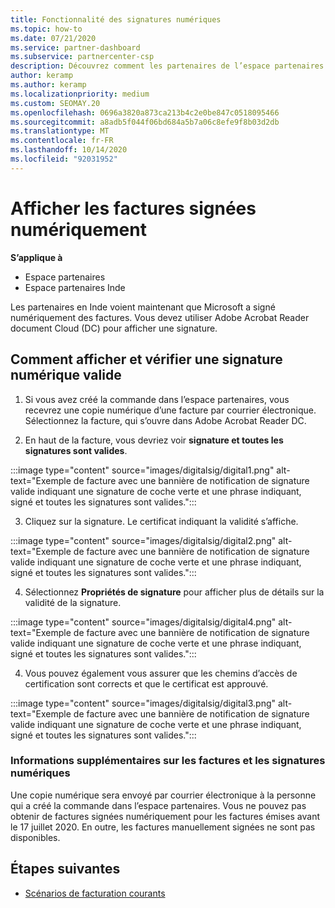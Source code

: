 ```yaml
---
title: Fonctionnalité des signatures numériques
ms.topic: how-to
ms.date: 07/21/2020
ms.service: partner-dashboard
ms.subservice: partnercenter-csp
description: Découvrez comment les partenaires de l’espace partenaires en Inde peuvent afficher les factures signées numériquement et recevoir des copies numériques des factures pour les commandes créées dans l’espace partenaires.
author: keramp
ms.author: keramp
ms.localizationpriority: medium
ms.custom: SEOMAY.20
ms.openlocfilehash: 0696a3820a873ca213b4c2e0be847c0518095466
ms.sourcegitcommit: a8adb5f044f06bd684a5b7a06c8efe9f8b03d2db
ms.translationtype: MT
ms.contentlocale: fr-FR
ms.lasthandoff: 10/14/2020
ms.locfileid: "92031952"
---
```

# <a name="view-digitally-signed-invoices"></a>Afficher les factures signées numériquement

**S’applique à**

- Espace partenaires
- Espace partenaires Inde


Les partenaires en Inde voient maintenant que Microsoft a signé numériquement des factures. Vous devez utiliser Adobe Acrobat Reader document Cloud (DC) pour afficher une signature.

## <a name="how-to-view-and-insure-a-valid-digital-signature"></a>Comment afficher et vérifier une signature numérique valide


1. Si vous avez créé la commande dans l’espace partenaires, vous recevrez une copie numérique d’une facture par courrier électronique. Sélectionnez la facture, qui s’ouvre dans Adobe Acrobat Reader DC.


2. En haut de la facture, vous devriez voir **signature et toutes les signatures sont valides**.
 
 :::image type="content" source="images/digitalsig/digital1.png" alt-text="Exemple de facture avec une bannière de notification de signature valide indiquant une signature de coche verte et une phrase indiquant, signé et toutes les signatures sont valides.":::

3. Cliquez sur la signature. Le certificat indiquant la validité s’affiche.

:::image type="content" source="images/digitalsig/digital2.png" alt-text="Exemple de facture avec une bannière de notification de signature valide indiquant une signature de coche verte et une phrase indiquant, signé et toutes les signatures sont valides."::: 

4. Sélectionnez **Propriétés de signature** pour afficher plus de détails sur la validité de la signature.

:::image type="content" source="images/digitalsig/digital4.png" alt-text="Exemple de facture avec une bannière de notification de signature valide indiquant une signature de coche verte et une phrase indiquant, signé et toutes les signatures sont valides."::: 

4. Vous pouvez également vous assurer que les chemins d’accès de certification sont corrects et que le certificat est approuvé.

 :::image type="content" source="images/digitalsig/digital3.png" alt-text="Exemple de facture avec une bannière de notification de signature valide indiquant une signature de coche verte et une phrase indiquant, signé et toutes les signatures sont valides.":::

### <a name="additional-information-on-invoices-and-digital-signatures"></a>Informations supplémentaires sur les factures et les signatures numériques

Une copie numérique sera envoyé par courrier électronique à la personne qui a créé la commande dans l’espace partenaires. Vous ne pouvez pas obtenir de factures signées numériquement pour les factures émises avant le 17 juillet 2020. En outre, les factures manuellement signées ne sont pas disponibles.

## <a name="next-steps"></a>Étapes suivantes

- [Scénarios de facturation courants](common-billing-scenarios.md)